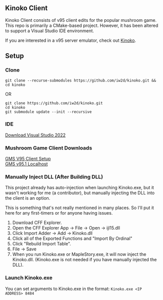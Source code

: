 ## Kinoko Client

Kinoko Client consists of v95 client edits for the popular mushroom game.  
This repo is primarily a CMake-based project. However, it has been altered to support a Visual Studio IDE environment.

If you are interested in a v95 server emulator, check out [Kinoko](https://github.com/iw2d/kinoko). 

## Setup

### Clone

``git clone --recurse-submodules https://github.com/iw2d/kinoko.git && cd kinoko``

OR

```
git clone https://github.com/iw2d/kinoko.git
cd kinoko
git submodule update --init --recursive
```

### IDE
[Download Visual Studio 2022](https://visualstudio.microsoft.com/vs/)


### Mushroom Game Client Downloads
[GMS V95 Client Setup](https://ia600809.us.archive.org/19/items/GMSSetup93-133/GMS0095/GMSSetupv95.exe)  
[GMS v95.1 Localhost](https://mega.nz/file/dWIgyR4I#6cDN_ycLLiFtad07Eby3UfjdY3TqGI65g6X-xEqlmds)


### Manually Inject DLL (After Building DLL)

This project already has auto-injection when launching Kinoko.exe, but it wasn't working for me (a contributor), but manually injecting the DLL into the client is an option.

This is something that's not really mentioned in many places. So I'll put it here for any first-timers or for anyone having issues.
1. Download CFF Explorer.
2. Open the CFF Explorer App -> File -> Open -> ijl15.dll
3. Click Import Adder -> Add -> Kinoko.dll 
4. Click all of the Exported Functions and "Import By Ordinal"
5. Click "Rebuild Import Table".
6. File -> Save
7. When you run Kinoko.exe or MapleStory.exe, it will now inject the Kinoko.dll. (Kinoko.exe is not needed if you have manually injected the DLL).

### Launch Kinoko.exe
You can set arguments to Kinoko.exe in the format:  `Kinoko.exe <IP ADDRESS> 8484`

